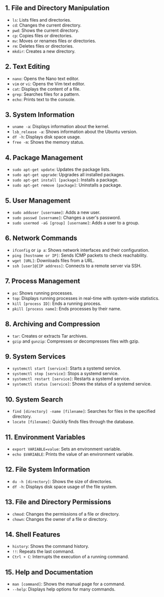 ## 1. File and Directory Manipulation
- `ls`: Lists files and directories.
- `cd`: Changes the current directory.
- `pwd`: Shows the current directory.
- `cp`: Copies files or directories.
- `mv`: Moves or renames files or directories.
- `rm`: Deletes files or directories.
- `mkdir`: Creates a new directory.

## 2. Text Editing
- `nano`: Opens the Nano text editor.
- `vim` or `vi`: Opens the Vim text editor.
- `cat`: Displays the content of a file.
- `grep`: Searches files for a pattern.
- `echo`: Prints text to the console.

## 3. System Information
- `uname -a`: Displays information about the kernel.
- `lsb_release -a`: Shows information about the Ubuntu version.
- `df -h`: Displays disk space usage.
- `free -m`: Shows the memory status.

## 4. Package Management
- `sudo apt-get update`: Updates the package lists.
- `sudo apt-get upgrade`: Upgrades all installed packages.
- `sudo apt-get install [package]`: Installs a package.
- `sudo apt-get remove [package]`: Uninstalls a package.

## 5. User Management
- `sudo adduser [username]`: Adds a new user.
- `sudo passwd [username]`: Changes a user's password.
- `sudo usermod -aG [group] [username]`: Adds a user to a group.

## 6. Network Commands
- `ifconfig` or `ip a`: Shows network interfaces and their configuration.
- `ping [hostname or IP]`: Sends ICMP packets to check reachability.
- `wget [URL]`: Downloads files from a URL.
- `ssh [user]@[IP address]`: Connects to a remote server via SSH.

## 7. Process Management
- `ps`: Shows running processes.
- `top`: Displays running processes in real-time with system-wide statistics.
- `kill [process ID]`: Ends a running process.
- `pkill [process name]`: Ends processes by their name.

## 8. Archiving and Compression
- `tar`: Creates or extracts Tar archives.
- `gzip` and `gunzip`: Compresses or decompresses files with gzip.

## 9. System Services
- `systemctl start [service]`: Starts a systemd service.
- `systemctl stop [service]`: Stops a systemd service.
- `systemctl restart [service]`: Restarts a systemd service.
- `systemctl status [service]`: Shows the status of a systemd service.

## 10. System Search
- `find [directory] -name [filename]`: Searches for files in the specified directory.
- `locate [filename]`: Quickly finds files through the database.

## 11. Environment Variables
- `export VARIABLE=value`: Sets an environment variable.
- `echo $VARIABLE`: Prints the value of an environment variable.

## 12. File System Information
- `du -h [directory]`: Shows the size of directories.
- `df -h`: Displays disk space usage of the file system.

## 13. File and Directory Permissions
- `chmod`: Changes the permissions of a file or directory.
- `chown`: Changes the owner of a file or directory.

## 14. Shell Features
- `history`: Shows the command history.
- `!!`: Repeats the last command.
- `Ctrl + C`: Interrupts the execution of a running command.

## 15. Help and Documentation
- `man [command]`: Shows the manual page for a command.
- `--help`: Displays help options for many commands.
